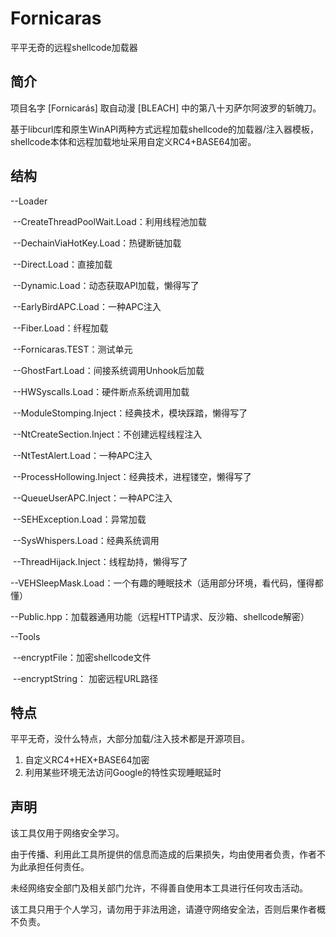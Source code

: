 # Fornicaras
平平无奇的远程shellcode加载器



## 简介

项目名字 [Fornicarás] 取自动漫 [BLEACH] 中的第八十刃萨尔阿波罗的斩魄刀。

基于libcurl库和原生WinAPI两种方式远程加载shellcode的加载器/注入器模板，shellcode本体和远程加载地址采用自定义RC4+BASE64加密。



## 结构

--Loader

​	--CreateThreadPoolWait.Load：利用线程池加载

​	--DechainViaHotKey.Load：热键断链加载

​	--Direct.Load：直接加载

​	--Dynamic.Load：动态获取API加载，懒得写了

​	--EarlyBirdAPC.Load：一种APC注入

​	--Fiber.Load：纤程加载

​	--Fornicaras.TEST：测试单元

​	--GhostFart.Load：间接系统调用Unhook后加载

​	--HWSyscalls.Load：硬件断点系统调用加载

​	--ModuleStomping.Inject：经典技术，模块踩踏，懒得写了

​	--NtCreateSection.Inject：不创建远程线程注入

​	--NtTestAlert.Load：一种APC注入

​	--ProcessHollowing.Inject：经典技术，进程镂空，懒得写了

​	--QueueUserAPC.Inject：一种APC注入

​	--SEHException.Load：异常加载

​	--SysWhispers.Load：经典系统调用

​	--ThreadHijack.Inject：线程劫持，懒得写了

​	--VEHSleepMask.Load：一个有趣的睡眠技术（适用部分环境，看代码，懂得都懂）

​	--Public.hpp：加载器通用功能（远程HTTP请求、反沙箱、shellcode解密）

--Tools

​	--encryptFile：加密shellcode文件

​	--encryptString： 加密远程URL路径



## 特点

平平无奇，没什么特点，大部分加载/注入技术都是开源项目。

1. 自定义RC4+HEX+BASE64加密
2. 利用某些环境无法访问Google的特性实现睡眠延时



## 声明

该工具仅用于网络安全学习。

由于传播、利用此工具所提供的信息而造成的后果损失，均由使用者负责，作者不为此承担任何责任。

未经网络安全部门及相关部门允许，不得善自使用本工具进行任何攻击活动。

该工具只用于个人学习，请勿用于非法用途，请遵守网络安全法，否则后果作者概不负责。

